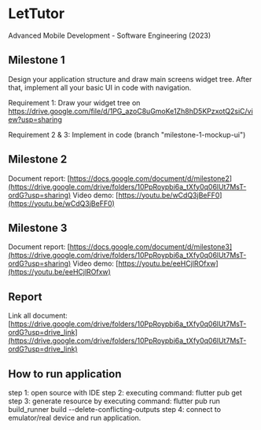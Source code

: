 # LetTutor
Advanced Mobile Development - Software Engineering (2023)

## Milestone 1
Design your application structure and draw main screens widget tree. After that, implement all your basic UI in code with navigation.

Requirement 1: Draw your widget tree on https://drive.google.com/file/d/1PG_azoC8uGmoKe1Zh8hD5KPzxotQ2siC/view?usp=sharing

Requirement 2 & 3: Implement in code (branch "milestone-1-mockup-ui")

## Milestone 2

Document report: [https://docs.google.com/document/d/milestone2](https://drive.google.com/drive/folders/10PpRoypbi6a_tXfy0q06lUt7MsT-ordG?usp=sharing)
Video demo: [https://youtu.be/wCdQ3jBeFF0](https://youtu.be/wCdQ3jBeFF0)

## Milestone 3

Document report: [https://docs.google.com/document/d/milestone3](https://drive.google.com/drive/folders/10PpRoypbi6a_tXfy0q06lUt7MsT-ordG?usp=sharing)
Video demo: [https://youtu.be/eeHCjlROfxw](https://youtu.be/eeHCjlROfxw)

## Report

Link all document: [https://drive.google.com/drive/folders/10PpRoypbi6a_tXfy0q06lUt7MsT-ordG?usp=drive_link](https://drive.google.com/drive/folders/10PpRoypbi6a_tXfy0q06lUt7MsT-ordG?usp=drive_link)

## How to run application

step 1: open source with IDE
step 2: executing command: 
    flutter pub get
step 3: generate resource by executing command: 
    flutter pub run build_runner build --delete-conflicting-outputs
step 4: connect to emulator/real device and run application.